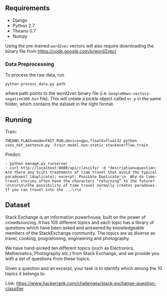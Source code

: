 
## Requirements

- Django
- Python 2.7
- Theano 0.7
- Numpy

Using the pre-trained `word2vec` vectors will also require downloading the binary file from
https://code.google.com/p/word2vec/

### Data Preprocessing
To process the raw data, run

```
python process_data.py path
```

where path points to the word2vec binary file (i.e. `GoogleNews-vectors-negative300.bin` file). 
This will create a pickle object called `mr.p` in the same folder, which contains the dataset
in the right format.

## Running

Train:

```
THEANO_FLAGS=mode=FAST_RUN,device=gpu,floatX=float32 python conv_net_sentence.py -train model.non-static stackoverflow.train
```

Predict:

```
- python manage.py runserver
- curl http://localhost:8080/api/classify/ -d "description=question: Are there any SciFi treatments of time travel that avoid the typical paradoxes? [duplicate]; excerpt: Possible Duplicate:\n  Why do time-travel stories often have the characters “returning” to the future?  \n\n\n\n\nThe possibility of time travel normally creates paradoxes. If you can travel into the ...\r\n        "
```

## Dataset

Stack Exchange is an information powerhouse, built on the power of crowdsourcing. It has 105 different topics and each topic has a library of questions which have been asked and answered by knowledgeable members of the StackExchange community. The topics are as diverse as travel, cooking, programming, engineering and photography.

We have hand-picked ten different topics (such as Electronics, Mathematics, Photography etc.) from Stack Exchange, and we provide you with a set of questions from these topics.

Given a question and an excerpt, your task is to identify which among the 10 topics it belongs to.

Link: https://www.hackerrank.com/challenges/stack-exchange-question-classifier
